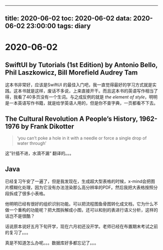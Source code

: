 
---
title: 2020-06-02
toc: 2020-06-02
data: 2020-06-02 23:00:00
tags: diary
---


# 2020-06-02

## SwiftUI by Tutorials (1st Edition) by Antonio Bello, Phil Laszkowicz, Bill Morefield  Audrey Tam 

这本书非常好，应该是SwiftUI 的最佳入门吧，我一直觉得最好的学习方式就是实践。这本书就是这样，废话不多说，上来直接开干。而且这本书的英语写作相当了得，我看了40多页没有一个生词。与之成反例的就是 *the element of style*，明明是一本英语写作书籍，就是给学英语人用的，但是你不查字典，一页都看不下去。



## The Cultural Revolution A People’s History, 1962-1976 by Frank Dikotter 

> ‘you can’t poke a hole in it with a needle or force a single drop of water through’



这”针插不进，水滴不漏“ 翻译的。。。

## Java

已经复习午安了一遍了，但是我发现在，生成超大型表格的时候，x-mind会把图片模糊化处理，因为它没有办法渲染那么高分辨率的PDF。然后我把大表格按照分段拆成了很多小表格。

他明明已经有很好的组织识别功能。可以把流程图鱼骨图转化成文档，它为什么不做一个重构的功能呢？把大图拆解成小图，还可以和别的表进行语义分析，这样的话岂不是很酷？

话说原本说好五月下旬开学，现在六月初还没开学。老师已经在布置期末考试之前的复习了。。。

真是不知道怎么办呢。。。数据库好多都忘记了。。。




